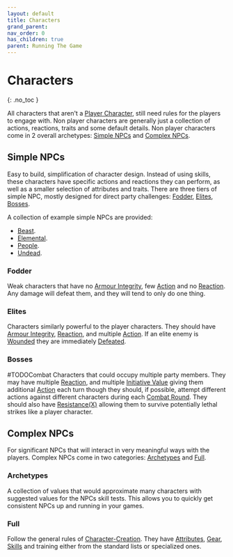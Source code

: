 ```yaml
---
layout: default
title: Characters
grand_parent: 
nav_order: 0
has_children: true
parent: Running The Game
---
```

# Characters
{: .no_toc }

All characters that aren't a [Player Character](Game/Core/Terminology#Player%20Character), still need rules for the players to engage with. Non player characters are generally just a collection of actions, reactions, traits and some default details.
Non player characters come in 2 overall archetypes: [Simple NPCs](#Simple%20NPCs) and [Complex NPCs](#Complex%20NPCs).

## Simple NPCs
Easy to build, simplification of character design. Instead of using skills, these characters have specific actions and reactions they can perform, as well as a smaller selection of attributes and traits. There are three tiers of simple NPC, mostly designed for direct party challenges: [Fodder](#Fodder), [Elites](#Elites), [Bosses](#Bosses).

A collection of example simple NPCs are provided:
* [Beast](Monster-Types/Beast).
* [Elemental](Monster-Types/Elemental).
* [People](Monster-Types/People).
* [Undead](Monster-Types/Undead).

### Fodder
Weak characters that have no [Armour Integrity](Armour#Armour%20Integrity), few [Action](Terminology#Action) and no [Reaction](Terminology#Reaction). Any damage will defeat them, and they will tend to only do one thing.

### Elites
Characters similarly powerful to the player characters. They should have [Armour Integrity](Armour#Armour%20Integrity), [Reaction](Terminology#Reaction), and multiple [Action](Terminology#Action). If an elite enemy is [Wounded](Effects#Wounded) they are immediately [Defeated](Effects#Defeated).

### Bosses
#TODOCombat
Characters that could occupy multiple party members. They may have multiple [Reaction](Terminology#Reaction), and multiple [Initiative Value](Combat#Initiative%20Value) giving them additional [Action](Terminology#Action) each turn though they should, if possible, attempt different actions against different characters during each [Combat Round](Terminology#Combat%20Round). They should also have [Resistance(X)](Character-Actions#Resistance(X)) allowing them to survive potentially lethal strikes like a player character. 

## Complex NPCs
For significant NPCs that will interact in very meaningful ways with the players. Complex NPCs come in two categories: [Archetypes](#Archetypes) and [Full](#Full).

### Archetypes
A collection of values that would approximate many characters with suggested values for the NPCs skill tests. This allows you to quickly get consistent NPCs up and running in your games.

### Full
Follow the general rules of [Character-Creation](Character-Creation). They have [Attributes](Attributes), [Gear](Gear), [Skills](Skills) and training either from the standard lists or specialized ones.
